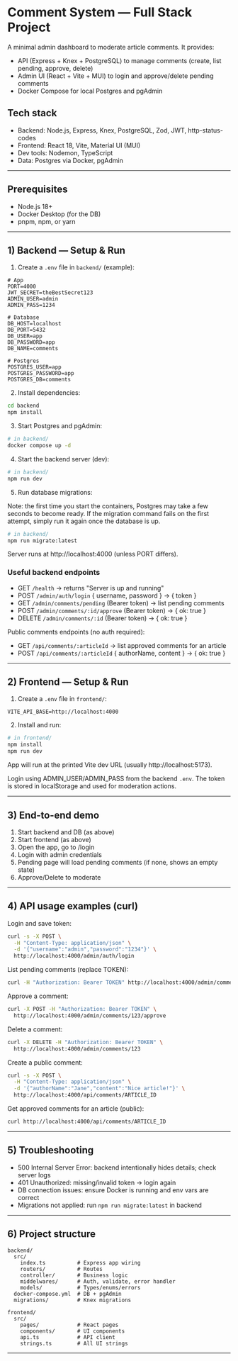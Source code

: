 # Comment System — Full Stack Project

A minimal admin dashboard to moderate article comments. It provides:

- API (Express + Knex + PostgreSQL) to manage comments (create, list pending, approve, delete)
- Admin UI (React + Vite + MUI) to login and approve/delete pending comments
- Docker Compose for local Postgres and pgAdmin

## Tech stack

- Backend: Node.js, Express, Knex, PostgreSQL, Zod, JWT, http-status-codes
- Frontend: React 18, Vite, Material UI (MUI)
- Dev tools: Nodemon, TypeScript
- Data: Postgres via Docker, pgAdmin

---

## Prerequisites

- Node.js 18+
- Docker Desktop (for the DB)
- pnpm, npm, or yarn

---

## 1) Backend — Setup & Run

1. Create a `.env` file in `backend/` (example):

```
# App
PORT=4000
JWT_SECRET=theBestSecret123
ADMIN_USER=admin
ADMIN_PASS=1234

# Database
DB_HOST=localhost
DB_PORT=5432
DB_USER=app
DB_PASSWORD=app
DB_NAME=comments

# Postgres
POSTGRES_USER=app
POSTGRES_PASSWORD=app
POSTGRES_DB=comments
```

2. Install dependencies:

```bash
cd backend
npm install
```

3. Start Postgres and pgAdmin:

```bash
# in backend/
docker compose up -d
```

4. Start the backend server (dev):

```bash
# in backend/
npm run dev
```

5. Run database migrations:

Note: the first time you start the containers, Postgres may take a few seconds to become ready.
If the migration command fails on the first attempt, simply run it again once the database is up.

```bash
# in backend/
npm run migrate:latest
```

Server runs at http://localhost:4000 (unless PORT differs).

### Useful backend endpoints

- GET `/health` → returns "Server is up and running"
- POST `/admin/auth/login` { username, password } → { token }
- GET `/admin/comments/pending` (Bearer token) → list pending comments
- POST `/admin/comments/:id/approve` (Bearer token) → { ok: true }
- DELETE `/admin/comments/:id` (Bearer token) → { ok: true }

Public comments endpoints (no auth required):

- GET `/api/comments/:articleId` → list approved comments for an article
- POST `/api/comments/:articleId` { authorName, content } → { ok: true }

---

## 2) Frontend — Setup & Run

1. Create a `.env` file in `frontend/`:

```
VITE_API_BASE=http://localhost:4000
```

2. Install and run:

```bash
# in frontend/
npm install
npm run dev
```

App will run at the printed Vite dev URL (usually http://localhost:5173).

Login using ADMIN_USER/ADMIN_PASS from the backend `.env`. The token is stored in localStorage and used for moderation actions.

---

## 3) End-to-end demo

1. Start backend and DB (as above)
2. Start frontend (as above)
3. Open the app, go to /login
4. Login with admin credentials
5. Pending page will load pending comments (if none, shows an empty state)
6. Approve/Delete to moderate

---

## 4) API usage examples (curl)

Login and save token:

```bash
curl -s -X POST \
  -H "Content-Type: application/json" \
  -d '{"username":"admin","password":"1234"}' \
  http://localhost:4000/admin/auth/login
```

List pending comments (replace TOKEN):

```bash
curl -H "Authorization: Bearer TOKEN" http://localhost:4000/admin/comments/pending
```

Approve a comment:

```bash
curl -X POST -H "Authorization: Bearer TOKEN" \
  http://localhost:4000/admin/comments/123/approve
```

Delete a comment:

```bash
curl -X DELETE -H "Authorization: Bearer TOKEN" \
  http://localhost:4000/admin/comments/123
```

Create a public comment:

```bash
curl -s -X POST \
  -H "Content-Type: application/json" \
  -d '{"authorName":"Jane","content":"Nice article!"}' \
  http://localhost:4000/api/comments/ARTICLE_ID
```

Get approved comments for an article (public):

```bash
curl http://localhost:4000/api/comments/ARTICLE_ID
```

---

## 5) Troubleshooting

- 500 Internal Server Error: backend intentionally hides details; check server logs
- 401 Unauthorized: missing/invalid token → login again
- DB connection issues: ensure Docker is running and env vars are correct
- Migrations not applied: run `npm run migrate:latest` in backend

---

## 6) Project structure

```
backend/
  src/
    index.ts          # Express app wiring
    routers/          # Routes
    controller/       # Business logic
    middelwares/      # Auth, validate, error handler
    models/           # Types/enums/errors
  docker-compose.yml  # DB + pgAdmin
  migrations/         # Knex migrations

frontend/
  src/
    pages/            # React pages
    components/       # UI components
    api.ts            # API client
    strings.ts        # All UI strings
```

---
